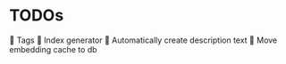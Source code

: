 
# TODOs

🔴 Tags
🔴 Index generator
🔴 Automatically create description text
🔴 Move embedding cache to db

